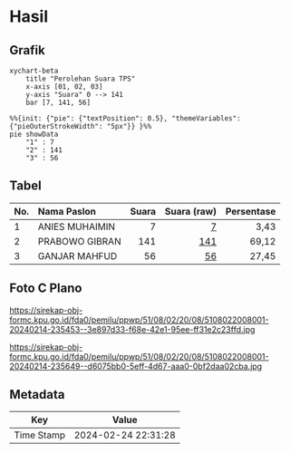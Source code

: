 # Hasil

## Grafik

```mermaid
xychart-beta
    title "Perolehan Suara TPS"
    x-axis [01, 02, 03]
    y-axis "Suara" 0 --> 141
    bar [7, 141, 56]
```

```mermaid
%%{init: {"pie": {"textPosition": 0.5}, "themeVariables": {"pieOuterStrokeWidth": "5px"}} }%%
pie showData
    "1" : 7
    "2" : 141
    "3" : 56
```

## Tabel

| No. | Nama Paslon    | Suara | Suara (raw) | Persentase |
|:--- |:-------------- | -----:| -----------:| ----------:|
| 1   | ANIES MUHAIMIN | 7     | [7][p-1]    | 3,43       |
| 2   | PRABOWO GIBRAN | 141   | [141][p-2]  | 69,12      |
| 3   | GANJAR MAHFUD  | 56    | [56][p-3]   | 27,45      |


[p-1]: https://github.com/gigit-pemilu/pemilu-2024-51-bali/blob/main/pilpres/hitung-suara/sub/51-bali/sub/08-buleleng/sub/02-seririt/sub/2008-bestala/sub/001-tps/sub/paslon-1.txt
[p-2]: https://github.com/gigit-pemilu/pemilu-2024-51-bali/blob/main/pilpres/hitung-suara/sub/51-bali/sub/08-buleleng/sub/02-seririt/sub/2008-bestala/sub/001-tps/sub/paslon-2.txt
[p-3]: https://github.com/gigit-pemilu/pemilu-2024-51-bali/blob/main/pilpres/hitung-suara/sub/51-bali/sub/08-buleleng/sub/02-seririt/sub/2008-bestala/sub/001-tps/sub/paslon-3.txt

## Foto C Plano

https://sirekap-obj-formc.kpu.go.id/fda0/pemilu/ppwp/51/08/02/20/08/5108022008001-20240214-235453--3e897d33-f68e-42e1-95ee-ff31e2c23ffd.jpg

https://sirekap-obj-formc.kpu.go.id/fda0/pemilu/ppwp/51/08/02/20/08/5108022008001-20240214-235649--d6075bb0-5eff-4d67-aaa0-0bf2daa02cba.jpg


## Metadata

| Key        | Value               |
| ---------- | ------------------- |
| Time Stamp | 2024-02-24 22:31:28 |




